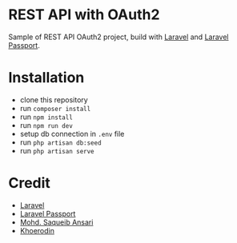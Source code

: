 # REST API with OAuth2
Sample of REST API OAuth2 project, build with [Laravel](https://laravel.com) and [Laravel Passport](https://laravel.com/docs/passport).

# Installation
- clone this repository
- run `composer install`
- run `npm install`
- run `npm run dev`
- setup db connection in `.env` file
- run `php artisan db:seed`
- run `php artisan serve`

# Credit
- [Laravel](https://laravel.com)
- [Laravel Passport](https://laravel.com/docs/passport)
- [Mohd. Saqueib Ansari](https://github.com/saqueib)
- [Khoerodin](https://khoerodin.id)